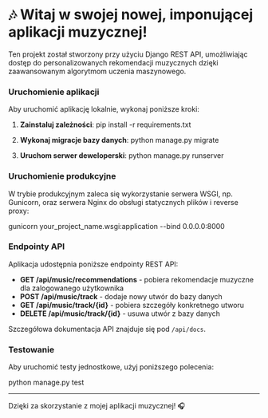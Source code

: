 # 🎶 Witaj w swojej nowej, imponującej aplikacji muzycznej!

Ten projekt został stworzony przy użyciu Django REST API, umożliwiając dostęp do personalizowanych rekomendacji muzycznych dzięki zaawansowanym algorytmom uczenia maszynowego.

### Uruchomienie aplikacji

Aby uruchomić aplikację lokalnie, wykonaj poniższe kroki:

1. **Zainstaluj zależności**:
   pip install -r requirements.txt

2. **Wykonaj migracje bazy danych**:
   python manage.py migrate

3. **Uruchom serwer deweloperski**:
   python manage.py runserver

### Uruchomienie produkcyjne

W trybie produkcyjnym zaleca się wykorzystanie serwera WSGI, np. Gunicorn, oraz serwera Nginx do obsługi statycznych plików i reverse proxy:

   gunicorn your_project_name.wsgi:application --bind 0.0.0.0:8000

### Endpointy API

Aplikacja udostępnia poniższe endpointy REST API:

- **GET /api/music/recommendations** - pobiera rekomendacje muzyczne dla zalogowanego użytkownika
- **POST /api/music/track** - dodaje nowy utwór do bazy danych
- **GET /api/music/track/{id}** - pobiera szczegóły konkretnego utworu
- **DELETE /api/music/track/{id}** - usuwa utwór z bazy danych

Szczegółowa dokumentacja API znajduje się pod `/api/docs`.

### Testowanie

Aby uruchomić testy jednostkowe, użyj poniższego polecenia:

   python manage.py test

---

Dzięki za skorzystanie z mojej aplikacji muzycznej! 🎧
